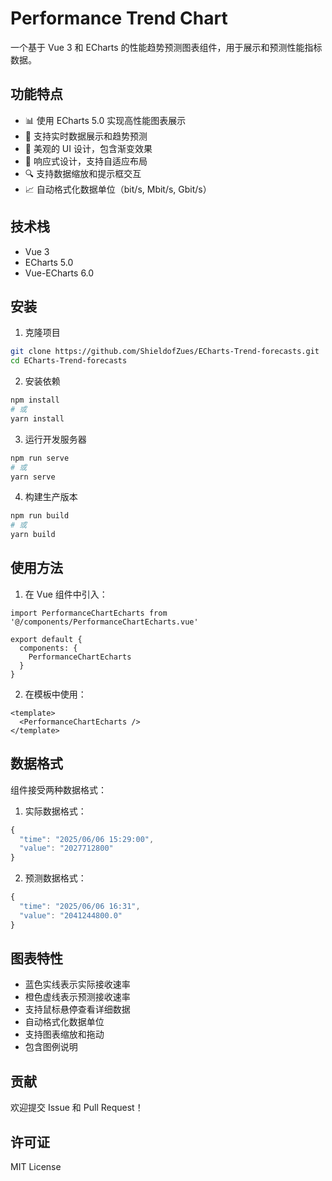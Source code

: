 # Performance Trend Chart

一个基于 Vue 3 和 ECharts 的性能趋势预测图表组件，用于展示和预测性能指标数据。

## 功能特点

- 📊 使用 ECharts 5.0 实现高性能图表展示
- 🔮 支持实时数据展示和趋势预测
- 🎨 美观的 UI 设计，包含渐变效果
- 📱 响应式设计，支持自适应布局
- 🔍 支持数据缩放和提示框交互
- 📈 自动格式化数据单位（bit/s, Mbit/s, Gbit/s）

## 技术栈

- Vue 3
- ECharts 5.0
- Vue-ECharts 6.0

## 安装

1. 克隆项目
```bash
git clone https://github.com/ShieldofZues/ECharts-Trend-forecasts.git
cd ECharts-Trend-forecasts
```

2. 安装依赖
```bash
npm install
# 或
yarn install
```

3. 运行开发服务器
```bash
npm run serve
# 或
yarn serve
```

4. 构建生产版本
```bash
npm run build
# 或
yarn build
```

## 使用方法

1. 在 Vue 组件中引入：
```vue
import PerformanceChartEcharts from '@/components/PerformanceChartEcharts.vue'

export default {
  components: {
    PerformanceChartEcharts
  }
}
```

2. 在模板中使用：
```vue
<template>
  <PerformanceChartEcharts />
</template>
```

## 数据格式

组件接受两种数据格式：

1. 实际数据格式：
```javascript
{
  "time": "2025/06/06 15:29:00",
  "value": "2027712800"
}
```

2. 预测数据格式：
```javascript
{
  "time": "2025/06/06 16:31",
  "value": "2041244800.0"
}
```

## 图表特性

- 蓝色实线表示实际接收速率
- 橙色虚线表示预测接收速率
- 支持鼠标悬停查看详细数据
- 自动格式化数据单位
- 支持图表缩放和拖动
- 包含图例说明

## 贡献

欢迎提交 Issue 和 Pull Request！

## 许可证

MIT License 